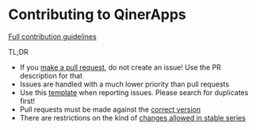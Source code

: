 Contributing to QinerApps
====================

[Full contribution guidelines](https://github.com/qinetech/qinerapps/wiki/Contributing)

TL;DR

* If you [make a pull request](https://github.com/qinetech/qinerapps/wiki/Contributing#making-pull-requests),
  do not create an issue! Use the PR description for that
* Issues are handled with a much lower priority than pull requests
* Use this [template](https://github.com/qinetech/qinerapps/wiki/Contributing#reporting-issues)
  when reporting issues. Please search for duplicates first!
* Pull requests must be made against the [correct version](https://github.com/qinetech/qinerapps/wiki/Contributing#against-which-version-should-i-submit-a-patch)
* There are restrictions on the kind of [changes allowed in stable series](https://github.com/qinetech/qinerapps/wiki/Contributing#what-does-stable-mean)
